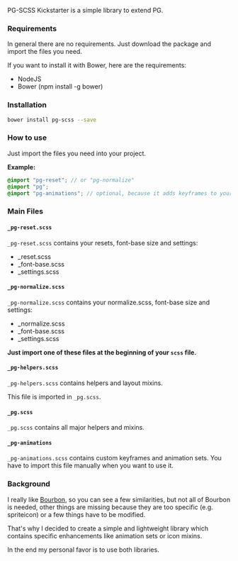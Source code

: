 PG-SCSS Kickstarter is a simple library to extend PG.

### Requirements

In general there are no requirements. Just download the package and import the files you need. 

If you want to install it with Bower, here are the requirements: 

- NodeJS
- Bower (npm install -g bower)

### Installation

``` bash
bower install pg-scss --save
```

### How to use

Just import the files you need into your project.

**Example:**

``` scss
@import "pg-reset"; // or "pg-normalize"
@import "pg";
@import "pg-animations"; // optional, because it adds keyframes to your css
```

### Main Files

#### `_pg-reset.scss`

`_pg-reset.scss` contains your resets, font-base size and settings: 
- _reset.scss
- _font-base.scss
- _settings.scss

#### `_pg-normalize.scss`

`_pg-normalize.scss` contains your normalize.scss, font-base size and settings: 
- _normalize.scss
- _font-base.scss
- _settings.scss

**Just import one of these files at the beginning of your `scss` file.**

#### `_pg-helpers.scss`

`_pg-helpers.scss` contains helpers and layout mixins.

This file is imported in `_pg.scss`.

#### `_pg.scss`

`_pg.scss` contains all major helpers and mixins.

#### `_pg-animations`

`_pg-animations.scss` contains custom keyframes and animation sets. You have to import this file manually when you want to use it.

### Background

I really like [Bourbon](http://bourbon.io/), so you can see a few similarities, but not all of Bourbon is needed, other things are missing because they are too specific (e.g. spriteicon) or a few things have to be modified. 

That's why I decided to create a simple and lightweight library which contains specific enhancements like animation sets or icon mixins. 
 
In the end my personal favor is to use both libraries.

